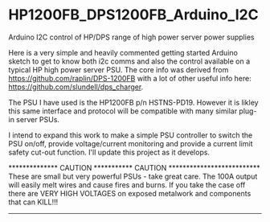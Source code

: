 # HP1200FB_DPS1200FB_Arduino_I2C
Arduino I2C control of HP/DPS range of high power server power supplies

Here is a very simple and heavily commented getting started Arduino sketch to get to know
both i2c comms and also the control available on a typical HP high power server PSU. The core
info was derived from https://github.com/raplin/DPS-1200FB with a lot of other useful info 
here: https://github.com/slundell/dps_charger.

The PSU I have used is the HP1200FB p/n HSTNS-PD19. However it is likley this same interface
and protocol will be compatible with many similar plug-in server PSUs.

I intend to expand this work to make a simple PSU controller to switch the PSU on/off, provide
voltage/current monitoring and provide a current limit safety cut-out function. I'll update this
project as it develops.


************** CAUTION *********** CAUTION **************************
These are small but very powerful PSUs - take great care.
The 100A output will easily melt wires and cause fires and burns.
If you take the case off there are VERY HIGH VOLTAGES on exposed
  metalwork and components that can KILL!!!
*********************************************************************

